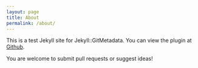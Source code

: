 ```yaml
---
layout: page
title: About
permalink: /about/
---
```


This is a test Jekyll site for Jekyll::GitMetadata. You can view the plugin at [Github](https://github.com/ivantsepp/jekyll-git_metadata).

You are welcome to submit pull requests or suggest ideas!
